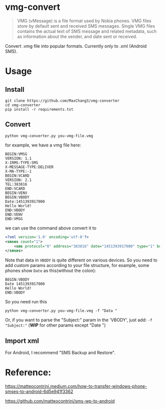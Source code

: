 # vmg-convert

> VMG (vMessage) is a file format used by Nokia phones. VMG files store by default sent and received SMS messages. Single VMG files contains the actual text of SMS message and related metadata, such as information about the sender, and date sent or received.

Convert .vmg file into popular formats. Currently only to .xml (Android SMS).

# Usage
## Install
```properties
git clone https://github.com/MaxChang3/vmg-converter
cd vmg-converter
pip install -r requirements.txt
```
## Convert

```properties
python vmg-converter.py you-vmg-file.vmg
```

for example, we have a vmg file here:

```properties
BEGIN:VMSG
VERSION: 1.1
X-IRMS-TYPE:SMS
X-MESSAGE-TYPE:DELIVER
X-MA-TYPE:-1
BEGIN:VCARD
VERSION: 2.1
TEL:383816
END:VCARD
BEGIN:VENV
BEGIN:VBODY
Date:1451393917000
Hello World!
END:VBODY
END:VENV
END:VMSG
```

we can use the command above convert it to

```xml
<?xml version='1.0' encoding='utf-8'?>
<smses count="1">
	<sms protocol="0" address="383816" date="1451393917000" type="1" body="Hello World!"></sms>
</smses>
```

Note that data in `VBODY` is quite different on various devices. So you need to add custom params according to your file structure, for example, some phones show `Date` as this(without the colon):

```properties
BEGIN:VBODY
Date 1451393917000
Hello World!
END:VBODY
```
So you need run this

```properties
python vmg-converter.py you-vmg-file.vmg -f "Data "
```

Or, if you want to parse the "Subject:" param in the 'VBODY', just add: `-f "Subject:"` (**WIP** for other params except "Date ")

## Import xml

For Android, I recommend "SMS Backup and Restore".


# Reference:

https://matteocontrini.medium.com/how-to-transfer-windows-phone-smses-to-android-6d5e941f3362

https://github.com/matteocontrini/sms-wp-to-android
